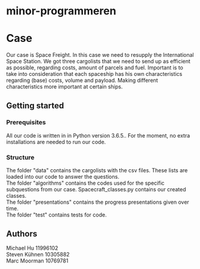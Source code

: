 # minor-programmeren

# Case

Our case is Space Freight. In this case we need to resupply the International Space Station. We got three cargolists that we need to send up as efficient as possible, regarding costs, amount of parcels and fuel. Important is to take into consideration that each spaceship has his own characteristics regarding (base) costs, volume and payload. Making different characteristics more important at certain ships. 

## Getting started

### Prerequisites

All our code is written in in Python version 3.6.5.. For the moment, no extra installations are needed to run our code.

### Structure  

The folder "data" contains the cargolists with the csv files. These lists are loaded into our code to answer the questions.   
The folder "algorithms" contains the codes used for the specific subquestions from our case. Spacecraft_classes.py contains our created classes.  
The folder "presentations" contains the progress presentations given over time.   
The folder "test" contains tests for code.   

## Authors

Michael Hu 11996102  
Steven Kühnen 10305882   
Marc Moorman 10769781
